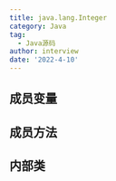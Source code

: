 ```yaml
---
title: java.lang.Integer
category: Java
tag:
  - Java源码
author: interview
date: '2022-4-10'
---
```



## 成员变量
 
## 成员方法

## 内部类
